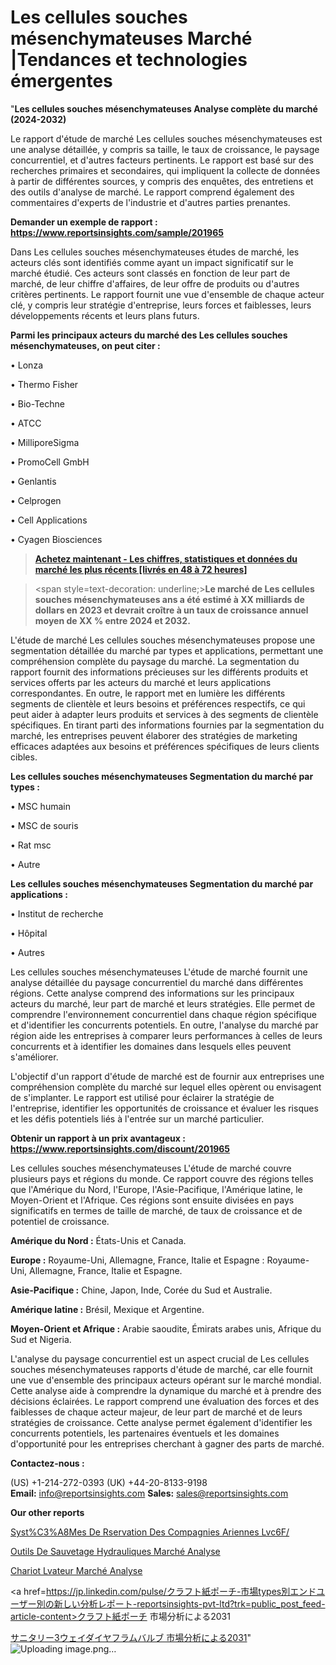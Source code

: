 # Les cellules souches mésenchymateuses Marché |Tendances et technologies émergentes

"<strong>Les cellules souches mésenchymateuses Analyse complète du marché (2024-2032)</strong>

Le rapport d'étude de marché Les cellules souches mésenchymateuses est une analyse détaillée, y compris sa taille, le taux de croissance, le paysage concurrentiel, et d'autres facteurs pertinents. Le rapport est basé sur des recherches primaires et secondaires, qui impliquent la collecte de données à partir de différentes sources, y compris des enquêtes, des entretiens et des outils d'analyse de marché. Le rapport comprend également des commentaires d'experts de l'industrie et d'autres parties prenantes.

<strong>Demander un exemple de rapport : </strong><strong><a href=https://www.reportsinsights.com/sample/201965>https://www.reportsinsights.com/sample/201965</a></strong>

Dans Les cellules souches mésenchymateuses études de marché, les acteurs clés sont identifiés comme ayant un impact significatif sur le marché étudié. Ces acteurs sont classés en fonction de leur part de marché, de leur chiffre d'affaires, de leur offre de produits ou d'autres critères pertinents. Le rapport fournit une vue d'ensemble de chaque acteur clé, y compris leur stratégie d'entreprise, leurs forces et faiblesses, leurs développements récents et leurs plans futurs.

<strong>Parmi les principaux acteurs du marché des Les cellules souches mésenchymateuses, on peut citer :</strong>

• Lonza

• Thermo Fisher

• Bio-Techne

• ATCC

• MilliporeSigma

• PromoCell GmbH

• Genlantis

• Celprogen

• Cell Applications

• Cyagen Biosciences

<blockquote><a href=https://reportsinsights.com/buynow/201965><span style=text-decoration: underline;><strong>Achetez maintenant - Les chiffres, statistiques et données du marché les plus récents [livrés en 48 à 72 heures]</strong></span></a></blockquote>
<blockquote>
<div class=group w-full text-gray-800 dark:text-gray-100 border-b border-black/10 dark:border-gray-900/50 bg-gray-50 dark:bg-[#444654]>
<div class=flex p-4 gap-4 text-base md:gap-6 md:max-w-2xl lg:max-w-xl xl:max-w-3xl md:py-6 lg:px-0 m-auto>
<div class=relative flex flex-col w-[calc(100%-50px)] gap-1 md:gap-3 lg:w-[calc(100%-115px)]>
<div class=flex flex-grow flex-col gap-3>
<div class=min-h-[20px] flex flex-col items-start gap-4 whitespace-pre-wrap break-words>
<div class=result-streaming markdown prose w-full break-words dark:prose-invert light>

<span style=text-decoration: underline;><strong>Le marché de Les cellules souches mésenchymateuses ans a été estimé à XX milliards de dollars en 2023 et devrait croître à un taux de croissance annuel moyen de XX % entre 2024 et 2032.</strong></span>

</div>
</div>
</div>
</div>
</div>
</div></blockquote>
L'étude de marché Les cellules souches mésenchymateuses propose une segmentation détaillée du marché par types et applications, permettant une compréhension complète du paysage du marché. La segmentation du rapport fournit des informations précieuses sur les différents produits et services offerts par les acteurs du marché et leurs applications correspondantes. En outre, le rapport met en lumière les différents segments de clientèle et leurs besoins et préférences respectifs, ce qui peut aider à adapter leurs produits et services à des segments de clientèle spécifiques. En tirant parti des informations fournies par la segmentation du marché, les entreprises peuvent élaborer des stratégies de marketing efficaces adaptées aux besoins et préférences spécifiques de leurs clients cibles.

<strong>Les cellules souches mésenchymateuses Segmentation du marché par types :</strong>

• MSC humain

• MSC de souris

• Rat msc

• Autre

<strong>Les cellules souches mésenchymateuses Segmentation du marché par applications :</strong>

• Institut de recherche

• Hôpital

• Autres

Les cellules souches mésenchymateuses L'étude de marché fournit une analyse détaillée du paysage concurrentiel du marché dans différentes régions. Cette analyse comprend des informations sur les principaux acteurs du marché, leur part de marché et leurs stratégies. Elle permet de comprendre l'environnement concurrentiel dans chaque région spécifique et d'identifier les concurrents potentiels. En outre, l'analyse du marché par région aide les entreprises à comparer leurs performances à celles de leurs concurrents et à identifier les domaines dans lesquels elles peuvent s'améliorer.

L'objectif d'un rapport d'étude de marché est de fournir aux entreprises une compréhension complète du marché sur lequel elles opèrent ou envisagent de s'implanter. Le rapport est utilisé pour éclairer la stratégie de l'entreprise, identifier les opportunités de croissance et évaluer les risques et les défis potentiels liés à l'entrée sur un marché particulier.

<strong>Obtenir un rapport à un prix avantageux : <a href=https://www.reportsinsights.com/discount/201965>https://www.reportsinsights.com/discount/201965</a></strong>

Les cellules souches mésenchymateuses L'étude de marché couvre plusieurs pays et régions du monde. Ce rapport couvre des régions telles que l'Amérique du Nord, l'Europe, l'Asie-Pacifique, l'Amérique latine, le Moyen-Orient et l'Afrique. Ces régions sont ensuite divisées en pays significatifs en termes de taille de marché, de taux de croissance et de potentiel de croissance.

<strong>Amérique du Nord :</strong> États-Unis et Canada.

<strong>Europe :</strong> Royaume-Uni, Allemagne, France, Italie et Espagne : Royaume-Uni, Allemagne, France, Italie et Espagne.

<strong>Asie-Pacifique :</strong> Chine, Japon, Inde, Corée du Sud et Australie.

<strong>Amérique latine :</strong> Brésil, Mexique et Argentine.

<strong>Moyen-Orient et Afrique :</strong> Arabie saoudite, Émirats arabes unis, Afrique du Sud et Nigeria.

L'analyse du paysage concurrentiel est un aspect crucial de Les cellules souches mésenchymateuses rapports d'étude de marché, car elle fournit une vue d'ensemble des principaux acteurs opérant sur le marché mondial. Cette analyse aide à comprendre la dynamique du marché et à prendre des décisions éclairées. Le rapport comprend une évaluation des forces et des faiblesses de chaque acteur majeur, de leur part de marché et de leurs stratégies de croissance. Cette analyse permet également d'identifier les concurrents potentiels, les partenaires éventuels et les domaines d'opportunité pour les entreprises cherchant à gagner des parts de marché.

<strong>Contactez-nous :</strong>

(US) +1-214-272-0393
(UK) +44-20-8133-9198
<strong>Email:</strong> <a>info@reportsinsights.com</a>
<strong>Sales:</strong> <a>sales@reportsinsights.com</a>

<strong>Our other reports</strong>

<a href=https://www.linkedin.com/pulse/syst%C3%A8mes-de-r%C3%A9servation-des-compagnies-a%C3%A9riennes-lvc6f/>Syst%C3%A8Mes De Rservation Des Compagnies Ariennes Lvc6F/</a>

<a href=https://www.linkedin.com/pulse/outils-de-sauvetage-hydrauliques-march%C3%A9-informations-iqvpf/>Outils De Sauvetage Hydrauliques Marché Analyse</a>

<a href=https://www.linkedin.com/pulse/chariot-%C3%A9l%C3%A9vateur-march%C3%A9-2024-2030-opportunit%C3%A9s-qvtif/>Chariot Lvateur Marché Analyse</a>

<a href=https://jp.linkedin.com/pulse/クラフト紙ポーチ-市場types別エンドユーザー別の新しい分析レポート-reportsinsights-pvt-ltd?trk=public_post_feed-article-content>クラフト紙ポーチ 市場分析による2031</a>

<a href=https://www.linkedin.com/pulse/サニタリー3ウェイダイヤフラムバルブ-市場2023の収益と成長要因-reportsinsights-pvt-ltd/>サニタリー3ウェイダイヤフラムバルブ 市場分析による2031</a>"
![Uploading image.png…]()

